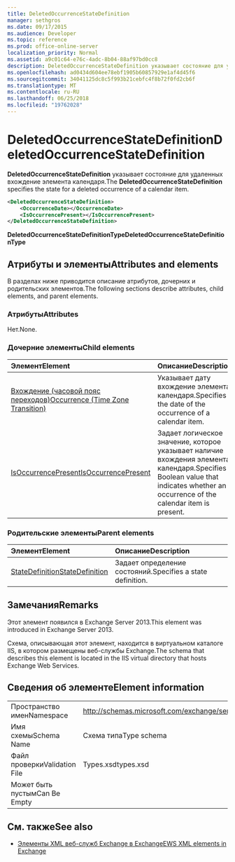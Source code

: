 ```yaml
---
title: DeletedOccurrenceStateDefinition
manager: sethgros
ms.date: 09/17/2015
ms.audience: Developer
ms.topic: reference
ms.prod: office-online-server
localization_priority: Normal
ms.assetid: a9c01c64-e76c-4adc-8b04-88af97bd0cc8
description: DeletedOccurrenceStateDefinition указывает состояние для удаленных вхождение элемента календаря.
ms.openlocfilehash: ad0434d604ee78ebf1905b60857929e1af4d45f6
ms.sourcegitcommit: 34041125dc8c5f993b21cebfc4f8b72f0fd2cb6f
ms.translationtype: MT
ms.contentlocale: ru-RU
ms.lasthandoff: 06/25/2018
ms.locfileid: "19762028"
---
```

# <a name="deletedoccurrencestatedefinition"></a><span data-ttu-id="5a0c5-103">DeletedOccurrenceStateDefinition</span><span class="sxs-lookup"><span data-stu-id="5a0c5-103">DeletedOccurrenceStateDefinition</span></span>

<span data-ttu-id="5a0c5-104">**DeletedOccurrenceStateDefinition** указывает состояние для удаленных вхождение элемента календаря.</span><span class="sxs-lookup"><span data-stu-id="5a0c5-104">The **DeletedOccurrenceStateDefinition** specifies the state for a deleted occurrence of a calendar item.</span></span> 
  
```XML
<DeletedOccurrenceStateDefinition>
    <OccurrenceDate></OccurrenceDate>
    <IsOccurrencePresent></IsOccurrencePresent>
</DeletedOccurrenceStateDefinition>
```

 <span data-ttu-id="5a0c5-105">**DeletedOccurrenceStateDefinitionType**</span><span class="sxs-lookup"><span data-stu-id="5a0c5-105">**DeletedOccurrenceStateDefinitionType**</span></span>
## <a name="attributes-and-elements"></a><span data-ttu-id="5a0c5-106">Атрибуты и элементы</span><span class="sxs-lookup"><span data-stu-id="5a0c5-106">Attributes and elements</span></span>

<span data-ttu-id="5a0c5-107">В разделах ниже приводится описание атрибутов, дочерних и родительских элементов.</span><span class="sxs-lookup"><span data-stu-id="5a0c5-107">The following sections describe attributes, child elements, and parent elements.</span></span>
  
### <a name="attributes"></a><span data-ttu-id="5a0c5-108">Атрибуты</span><span class="sxs-lookup"><span data-stu-id="5a0c5-108">Attributes</span></span>

<span data-ttu-id="5a0c5-109">Нет.</span><span class="sxs-lookup"><span data-stu-id="5a0c5-109">None.</span></span>
  
### <a name="child-elements"></a><span data-ttu-id="5a0c5-110">Дочерние элементы</span><span class="sxs-lookup"><span data-stu-id="5a0c5-110">Child elements</span></span>

|<span data-ttu-id="5a0c5-111">**Элемент**</span><span class="sxs-lookup"><span data-stu-id="5a0c5-111">**Element**</span></span>|<span data-ttu-id="5a0c5-112">**Описание**</span><span class="sxs-lookup"><span data-stu-id="5a0c5-112">**Description**</span></span>|
|:-----|:-----|
|[<span data-ttu-id="5a0c5-113">Вхождение (часовой пояс переходов)</span><span class="sxs-lookup"><span data-stu-id="5a0c5-113">Occurrence (Time Zone Transition)</span></span>](occurrence-time-zone-transition.md) <br/> |<span data-ttu-id="5a0c5-114">Указывает дату вхождение элемента календаря.</span><span class="sxs-lookup"><span data-stu-id="5a0c5-114">Specifies the date of the occurrence of a calendar item.</span></span>  <br/> |
|[<span data-ttu-id="5a0c5-115">IsOccurrencePresent</span><span class="sxs-lookup"><span data-stu-id="5a0c5-115">IsOccurrencePresent</span></span>](isoccurrencepresent.md) <br/> |<span data-ttu-id="5a0c5-116">Задает логическое значение, которое указывает наличие вхождения элемента календаря.</span><span class="sxs-lookup"><span data-stu-id="5a0c5-116">Specifies a Boolean value that indicates whether an occurrence of the calendar item is present.</span></span>  <br/> |
   
### <a name="parent-elements"></a><span data-ttu-id="5a0c5-117">Родительские элементы</span><span class="sxs-lookup"><span data-stu-id="5a0c5-117">Parent elements</span></span>

|<span data-ttu-id="5a0c5-118">**Элемент**</span><span class="sxs-lookup"><span data-stu-id="5a0c5-118">**Element**</span></span>|<span data-ttu-id="5a0c5-119">**Описание**</span><span class="sxs-lookup"><span data-stu-id="5a0c5-119">**Description**</span></span>|
|:-----|:-----|
|[<span data-ttu-id="5a0c5-120">StateDefinition</span><span class="sxs-lookup"><span data-stu-id="5a0c5-120">StateDefinition</span></span>](statedefinition.md) <br/> |<span data-ttu-id="5a0c5-121">Задает определение состояний.</span><span class="sxs-lookup"><span data-stu-id="5a0c5-121">Specifies a state definition.</span></span>  <br/> |
   
## <a name="remarks"></a><span data-ttu-id="5a0c5-122">Замечания</span><span class="sxs-lookup"><span data-stu-id="5a0c5-122">Remarks</span></span>

<span data-ttu-id="5a0c5-123">Этот элемент появился в Exchange Server 2013.</span><span class="sxs-lookup"><span data-stu-id="5a0c5-123">This element was introduced in Exchange Server 2013.</span></span>
  
<span data-ttu-id="5a0c5-124">Схема, описывающая этот элемент, находится в виртуальном каталоге IIS, в котором размещены веб-службы Exchange.</span><span class="sxs-lookup"><span data-stu-id="5a0c5-124">The schema that describes this element is located in the IIS virtual directory that hosts Exchange Web Services.</span></span>
  
## <a name="element-information"></a><span data-ttu-id="5a0c5-125">Сведения об элементе</span><span class="sxs-lookup"><span data-stu-id="5a0c5-125">Element information</span></span>

|||
|:-----|:-----|
|<span data-ttu-id="5a0c5-126">Пространство имен</span><span class="sxs-lookup"><span data-stu-id="5a0c5-126">Namespace</span></span>  <br/> |http://schemas.microsoft.com/exchange/services/2006/types  <br/> |
|<span data-ttu-id="5a0c5-127">Имя схемы</span><span class="sxs-lookup"><span data-stu-id="5a0c5-127">Schema Name</span></span>  <br/> |<span data-ttu-id="5a0c5-128">Схема типа</span><span class="sxs-lookup"><span data-stu-id="5a0c5-128">Type schema</span></span>  <br/> |
|<span data-ttu-id="5a0c5-129">Файл проверки</span><span class="sxs-lookup"><span data-stu-id="5a0c5-129">Validation File</span></span>  <br/> |<span data-ttu-id="5a0c5-130">Types.xsd</span><span class="sxs-lookup"><span data-stu-id="5a0c5-130">types.xsd</span></span>  <br/> |
|<span data-ttu-id="5a0c5-131">Может быть пустым</span><span class="sxs-lookup"><span data-stu-id="5a0c5-131">Can Be Empty</span></span>  <br/> ||
   
## <a name="see-also"></a><span data-ttu-id="5a0c5-132">См. также</span><span class="sxs-lookup"><span data-stu-id="5a0c5-132">See also</span></span>

- [<span data-ttu-id="5a0c5-133">Элементы XML веб-служб Exchange в Exchange</span><span class="sxs-lookup"><span data-stu-id="5a0c5-133">EWS XML elements in Exchange</span></span>](ews-xml-elements-in-exchange.md)

